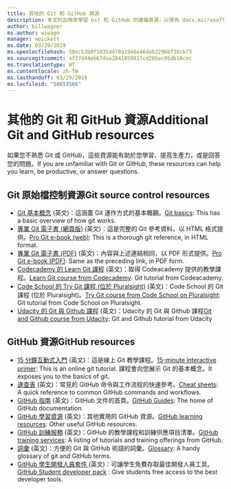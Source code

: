 ```yaml
---
title: 其他的 Git 和 GitHub 資源
description: 本文列出用來學習 Git 和 GitHub 的建議資源，以便為 docs.microsoft.com 做出貢獻。
author: billwagner
ms.author: wiwagn
manager: wpickett
ms.date: 03/29/2019
ms.openlocfilehash: 50ec53b0f1035d470a1948e46dab2296bf38cb73
ms.sourcegitcommit: af37d44eb67daa2841959817cd205ec95db18cec
ms.translationtype: HT
ms.contentlocale: zh-TW
ms.lasthandoff: 03/29/2019
ms.locfileid: "58653566"
---
```

# <a name="additional-git-and-github-resources"></a><span data-ttu-id="f7faa-103">其他的 Git 和 GitHub 資源</span><span class="sxs-lookup"><span data-stu-id="f7faa-103">Additional Git and GitHub resources</span></span>

<span data-ttu-id="f7faa-104">如果您不熟悉 Git 或 GitHub，這些資源能有助於您學習、提高生產力，或是回答您的問題。</span><span class="sxs-lookup"><span data-stu-id="f7faa-104">If you are unfamiliar with Git or GitHub, these resources can help you learn, be productive, or answer questions.</span></span>

## <a name="git-source-control-resources"></a><span data-ttu-id="f7faa-105">Git 原始檔控制資源</span><span class="sxs-lookup"><span data-stu-id="f7faa-105">Git source control resources</span></span>

- <span data-ttu-id="f7faa-106">[Git 基本概念](https://go.microsoft.com/fwlink/?linkid=853939) \(英文\)：這涵蓋 Git 運作方式的基本概觀。</span><span class="sxs-lookup"><span data-stu-id="f7faa-106">[Git basics](https://go.microsoft.com/fwlink/?linkid=853939): This has a basic overview of how git works.</span></span>
- <span data-ttu-id="f7faa-107">[專業 Git 電子書 (網頁版)](https://go.microsoft.com/fwlink/?linkid=853940) \(英文\)：這是完整的 Git 參考資料，以 HTML 格式提供。</span><span class="sxs-lookup"><span data-stu-id="f7faa-107">[Pro Git e-book (web)](https://go.microsoft.com/fwlink/?linkid=853940): This is a thorough git reference, in HTML format.</span></span>
- <span data-ttu-id="f7faa-108">[專業 Git 電子書 (PDF)](https://progit2.s3.amazonaws.com/en/2016-03-22-f3531/progit-en.1084.pdf) \(英文\)：內容與上述連結相同，以 PDF 形式提供。</span><span class="sxs-lookup"><span data-stu-id="f7faa-108">[Pro Git e-book (PDF)](https://progit2.s3.amazonaws.com/en/2016-03-22-f3531/progit-en.1084.pdf): Same as the preceding link, in PDF form.</span></span>
- <span data-ttu-id="f7faa-109">[Codecademy 的 Learn Git 課程](https://www.codecademy.com/learn/learn-git) \(英文\)：取得 Codeacademy 提供的教學課程。</span><span class="sxs-lookup"><span data-stu-id="f7faa-109">[Learn Git course from Codecademy](https://www.codecademy.com/learn/learn-git): Git tutorial from Codeacademy.</span></span>
- <span data-ttu-id="f7faa-110">[Code School 的 Try Git 課程 (位於 Pluralsight)](https://www.pluralsight.com/courses/code-school-git-real) \(英文\)：Code School 的 Git 課程 (位於 Pluralsight)。</span><span class="sxs-lookup"><span data-stu-id="f7faa-110">[Try Git course from Code School on Pluralsight](https://www.pluralsight.com/courses/code-school-git-real): Git tutorial from Code School on Pluralsight.</span></span>
- <span data-ttu-id="f7faa-111">[Udacity 的 Git 與 Github 課程](https://www.udacity.com/course/how-to-use-git-and-github--ud775) \(英文\)：Udacity 的 Git 與 Github 課程</span><span class="sxs-lookup"><span data-stu-id="f7faa-111">[Git and Github course from Udacity](https://www.udacity.com/course/how-to-use-git-and-github--ud775): Git and Github tutorial from Udacity</span></span>

## <a name="github-resources"></a><span data-ttu-id="f7faa-112">GitHub 資源</span><span class="sxs-lookup"><span data-stu-id="f7faa-112">GitHub resources</span></span>

- <span data-ttu-id="f7faa-113">[15 分鐘互動式入門](https://try.github.io/) \(英文\)：這是線上 Git 教學課程。</span><span class="sxs-lookup"><span data-stu-id="f7faa-113">[15-minute interactive primer](https://try.github.io/): This is an online git tutorial.</span></span> <span data-ttu-id="f7faa-114">課程會向您展示 Git 的基本概念。</span><span class="sxs-lookup"><span data-stu-id="f7faa-114">It exposes you to the basics of git.</span></span>
- <span data-ttu-id="f7faa-115">[速查表](https://go.microsoft.com/fwlink/?linkid=853941) \(英文\)：常見的 GitHub 命令與工作流程的快速參考。</span><span class="sxs-lookup"><span data-stu-id="f7faa-115">[Cheat sheets](https://go.microsoft.com/fwlink/?linkid=853941): A quick reference to common GitHub commands and workflows.</span></span>
- <span data-ttu-id="f7faa-116">[GitHub 指南](https://guides.github.com/) \(英文\)：GitHub 文件的首頁。</span><span class="sxs-lookup"><span data-stu-id="f7faa-116">[GitHub Guides](https://guides.github.com/): The home of GitHub documentation.</span></span>
- <span data-ttu-id="f7faa-117">[GitHub 學習資源](https://help.github.com/articles/git-and-github-learning-resources/) \(英文\)：其他實用的 GitHub 資源。</span><span class="sxs-lookup"><span data-stu-id="f7faa-117">[GitHub learning resources](https://help.github.com/articles/git-and-github-learning-resources/): Other useful GitHub resources.</span></span>
- <span data-ttu-id="f7faa-118">[GitHub 訓練服務](https://services.github.com/training/) \(英文\)：GitHub 的教學課程和訓練供應項目清單。</span><span class="sxs-lookup"><span data-stu-id="f7faa-118">[GitHub training services](https://services.github.com/training/): A listing of tutorials and training offerings from GitHub.</span></span>
- <span data-ttu-id="f7faa-119">[詞彙](https://help.github.com/articles/github-glossary) \(英文\)：方便的 Git 與 GitHub 術語的詞彙。</span><span class="sxs-lookup"><span data-stu-id="f7faa-119">[Glossary](https://help.github.com/articles/github-glossary): A handy glossary of git and GitHub terms.</span></span>
- <span data-ttu-id="f7faa-120">[GitHub 學生開發人員套件 ](https://education.github.com/pack) \(英文\)：可讓學生免費存取最佳開發人員工具。</span><span class="sxs-lookup"><span data-stu-id="f7faa-120">[GitHub Student developer pack](https://education.github.com/pack) : Give students free access to the best developer tools.</span></span>
